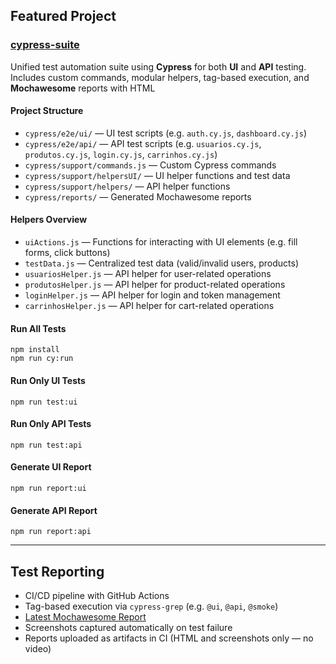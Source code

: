 <h2>Featured Project</h2>

<h3><a href="https://github.com/lrisch-l/cypress-suite">cypress-suite</a></h3>
<p>Unified test automation suite using <strong>Cypress</strong> for both <strong>UI</strong> and <strong>API</strong> testing. Includes custom commands, modular helpers, tag-based execution, and <strong>Mochawesome</strong> reports with HTML </p>

<h4>Project Structure</h4>
<ul>
  <li><code>cypress/e2e/ui/</code> — UI test scripts (e.g. <code>auth.cy.js</code>, <code>dashboard.cy.js</code>)</li>
  <li><code>cypress/e2e/api/</code> — API test scripts (e.g. <code>usuarios.cy.js</code>, <code>produtos.cy.js</code>, <code>login.cy.js</code>, <code>carrinhos.cy.js</code>)</li>
  <li><code>cypress/support/commands.js</code> — Custom Cypress commands</li>
  <li><code>cypress/support/helpersUI/</code> — UI helper functions and test data</li>
  <li><code>cypress/support/helpers/</code> — API helper functions</li>
  <li><code>cypress/reports/</code> — Generated Mochawesome reports</li>
</ul>

<h4>Helpers Overview</h4>
<ul>
  <li><code>uiActions.js</code> — Functions for interacting with UI elements (e.g. fill forms, click buttons)</li>
  <li><code>testData.js</code> — Centralized test data (valid/invalid users, products)</li>
  <li><code>usuariosHelper.js</code> — API helper for user-related operations</li>
  <li><code>produtosHelper.js</code> — API helper for product-related operations</li>
  <li><code>loginHelper.js</code> — API helper for login and token management</li>
  <li><code>carrinhosHelper.js</code> — API helper for cart-related operations</li>
</ul>


<h4>Run All Tests</h4>
<pre><code>npm install
npm run cy:run</code></pre>

<h4>Run Only UI Tests</h4>
<pre><code>npm run test:ui</code></pre>

<h4>Run Only API Tests</h4>
<pre><code>npm run test:api</code></pre>

<h4>Generate UI Report</h4>
<pre><code>npm run report:ui</code></pre>

<h4>Generate API Report</h4>
<pre><code>npm run report:api</code></pre>

<hr />

<h2>Test Reporting</h2>

<ul>
  <li>CI/CD pipeline with GitHub Actions</li>
  <li>Tag-based execution via <code>cypress-grep</code> (e.g. <code>@ui</code>, <code>@api</code>, <code>@smoke</code>)</li>
  <li><a href="https://github.com/lrisch-l/cypress-suite/tree/main/cypress/reports">Latest Mochawesome Report</a></li>
  <li>Screenshots captured automatically on test failure</li>
  <li>Reports uploaded as artifacts in CI (HTML and screenshots only — no video)</li>
</ul>
